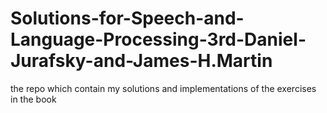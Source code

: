 # Solutions-for-Speech-and-Language-Processing-3rd-Daniel-Jurafsky-and-James-H.Martin
the repo which contain my solutions and implementations of the exercises in the book
